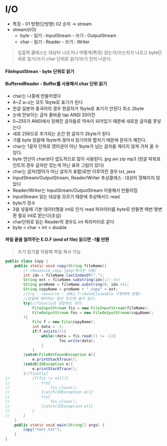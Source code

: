 # I/O
* 특징 - 01 방향(단방향) 02 순차 → stream
* stream(I/O)
  * byte - 읽기 : InputStream - 쓰기 : OutputStream
  * char - 읽기 : Reader - 쓰기 : Writer
> 입출력 클래스는 대상이 나오거나 어떻게(특징) 읽는지/쓰는지가 나오고 byte단위로 일기/쓰기 char 단위로 읽기/쓰기 인지 나온다.
#### FileInputStrean - byte 단위로 읽기
#### BufferedReader - Buffer를 사용해서 char 단위 읽기
* char는 나중에 만들어졌다
* A~Z a~z는 모두 1byte로 표기가 된다
* 한글 일본어 중국어의 경우 한글자가 1byte로 표기가 안된다 최소 2byte
* 눈에 안보이는 글자 줄바꿈 tap ANSI 33이전
* 0~255가 ANSI에서 정해진 글자들로 약속이 되어있기 때문에 새로운 글자를 못넣는다
* 새로  256으로 추가되는 순간 한 글자가 2byte가 된다
* 가를 byte 읽을때 1byte씩 끊어서 읽기어와 합치기 때문에 문자가 깨진다.
* char는 1글자 단위로 영어권이 아닌 1byte가 넘는 글자를 깨지지 않게 가져 올 수 있다.
* byte 연산이 char보다 압도적으로 많이 사용된다. jpg avi zip mp3 (한글 파워포인트의 경우 글자만 있는게 아닌 표와 그림이 있다)
* char는 글자(영어가 아닌 글자가 표함)로만 이루어진 경우 txt, java
* InputStream/OutputStream, Reader/Writer 추상클래스 : 대상이 정해지지 않았다
* Reader/Writer는 InputStream/OutputStream 이용해서 만들어짐
* InputStream 읽는 대상을 모르기 때문에 추상메서드 read
* byte가 정수
* 3을 넣을때 기본 데이터형을 int로 인식 read 파라미터를 byte로 만들면 매번 형변환 필요 int로 받는다(조심)
* char단위로 읽는 Reader의 경우도 int 파라미터로 같다
* byte < char < int < double

#### 파일 끝을 알려주는 E.O.F (end of file) 읽으면  -1를 반환
> 쓰기 읽기를 이용해 파일 복사 가능
```java
public class Copy {
	public static void copy(String fileName){
		// cheoonsik_copy.jpeg(복사본 이름)
		int idx = fileName.lastIndexOf(".");
		String ext = fileName.substring(idx);//.txt
		String preName = fileName.substring(0, idx +1);
		String copyName = preName + "_copy" + ext;
		//try - resource : JDK1.7~(AutoCloseable 구현체에 한함)
		//닫을때 해야하는 일이 있으면 쓸수 없다.
		try(//finally로 안닫아도 된다.
			FileInputStream fis = new FileInputStream(fileName);
			FileOutputStream fos = new FileOutputStream(copyName);	
		){
			File f = new File(copyName);
			int data = -1;
			if(f.exists()){
				while((data = fis.read()) != -1){
						fos.write(data);
				}
			}
		}catch(FileNotFoundException e){
			e.printStackTrace();
		}catch(IOException e){
			e.printStackTrace();
		}//finally{
//			if(fis != null){
//				try{
//					fis.close();
//				}catch(IOException e){}
//				try{
//					fos.close();
//				}catch(IOException e){}
//			}
//		}
	}
	public static void main(String[] args) {
		copy("test.txt");
	}
}
```
